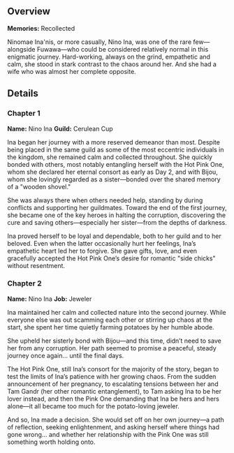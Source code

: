 <!-- title: Ninomae Ina'nis -->
<!-- quote: Potato... Po-ta-to -->
<!-- chapters: -1 -->
<!-- images: (Ina, along with Shiori, activating their Revelation), (Recollection of Ina), (Ina in Chapter 2's Ending)  -->
<!-- model: false -->

## Overview

**Memories:** Recollected

Ninomae Ina'nis, or more casually, Nino Ina, was one of the rare few—alongside Fuwawa—who could be considered relatively normal in this enigmatic journey. Hard-working, always on the grind, empathetic and calm, she stood in stark contrast to the chaos around her. And she had a wife who was almost her complete opposite.

## Details

### Chapter 1

**Name:** Nino Ina
**Guild:** Cerulean Cup

Ina began her journey with a more reserved demeanor than most. Despite being placed in the same guild as some of the most eccentric individuals in the kingdom, she remained calm and collected throughout. She quickly bonded with others, most notably entangling herself with the Hot Pink One, whom she declared her eternal consort as early as Day 2, and with Bijou, whom she lovingly regarded as a sister—bonded over the shared memory of a "wooden shovel."

She was always there when others needed help, standing by during conflicts and supporting her guildmates. Toward the end of the first journey, she became one of the key heroes in halting the corruption, discovering the cure and saving others—especially her sister—from the depths of darkness.

Ina proved herself to be loyal and dependable, both to her guild and to her beloved. Even when the latter occasionally hurt her feelings, Ina’s empathetic heart led her to forgive. She gave gifts, love, and even gracefully accepted the Hot Pink One’s desire for romantic "side chicks" without resentment.

### Chapter 2

**Name:** Nino Ina
**Job:** Jeweler

Ina maintained her calm and collected nature into the second journey. While everyone else was out scamming each other or stirring up chaos at the start, she spent her time quietly farming potatoes by her humble abode.

She upheld her sisterly bond with Bijou—and this time, didn’t need to save her from any corruption. Her path seemed to promise a peaceful, steady journey once again… until the final days.

The Hot Pink One, still Ina’s consort for the majority of the story, began to test the limits of Ina’s patience with her growing chaos. From the sudden announcement of her pregnancy, to escalating tensions between her and Tam Gandr (her other romantic entanglement), to Tam asking Ina to be her lover instead, and then the Pink One demanding that Ina be hers and hers alone—it all became too much for the potato-loving jeweler.

And so, Ina made a decision. She would set off on her own journey—a path of reflection, seeking enlightenment, and asking herself where things had gone wrong… and whether her relationship with the Pink One was still something worth holding onto.
